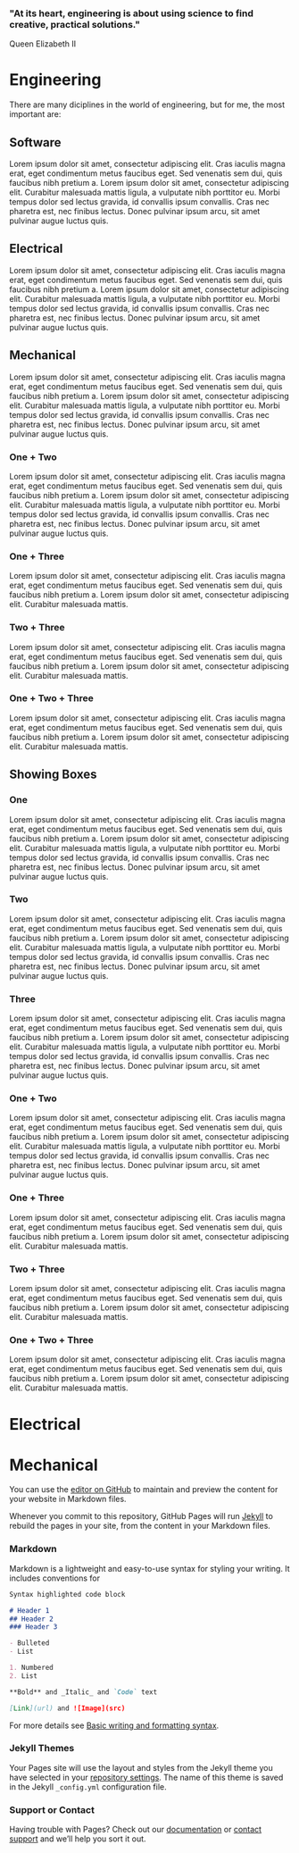 ### "At its heart, engineering is about using science to find creative, practical solutions." 
Queen Elizabeth II

# Engineering

<link rel="stylesheet" href="/venn.css">


There are many diciplines in the world of engineering, but for me, the most important are:


<article class="Venn">
  <div class="circle one">
    <span></span>
    <span></span>
    <h2>Software</h2>
    <p> Lorem ipsum dolor sit amet, consectetur adipiscing elit. Cras iaculis magna erat, eget condimentum metus faucibus eget. Sed venenatis sem dui, quis faucibus nibh pretium a. Lorem ipsum dolor sit amet, consectetur adipiscing elit. Curabitur malesuada mattis ligula, a vulputate nibh porttitor eu. Morbi tempus dolor sed lectus gravida, id convallis ipsum convallis. Cras nec pharetra est, nec finibus lectus. Donec pulvinar ipsum arcu, sit amet pulvinar augue luctus quis. </p>
  </div>
  <div class="circle two">
    <span></span>
    <span></span>
    <h2>Electrical</h2>
    <p> Lorem ipsum dolor sit amet, consectetur adipiscing elit. Cras iaculis magna erat, eget condimentum metus faucibus eget. Sed venenatis sem dui, quis faucibus nibh pretium a. Lorem ipsum dolor sit amet, consectetur adipiscing elit. Curabitur malesuada mattis ligula, a vulputate nibh porttitor eu. Morbi tempus dolor sed lectus gravida, id convallis ipsum convallis. Cras nec pharetra est, nec finibus lectus. Donec pulvinar ipsum arcu, sit amet pulvinar augue luctus quis. </p>
  </div>
  <div class="circle three">
    <span></span>
    <span></span>
    <h2>Mechanical</h2>
    <p> Lorem ipsum dolor sit amet, consectetur adipiscing elit. Cras iaculis magna erat, eget condimentum metus faucibus eget. Sed venenatis sem dui, quis faucibus nibh pretium a. Lorem ipsum dolor sit amet, consectetur adipiscing elit. Curabitur malesuada mattis ligula, a vulputate nibh porttitor eu. Morbi tempus dolor sed lectus gravida, id convallis ipsum convallis. Cras nec pharetra est, nec finibus lectus. Donec pulvinar ipsum arcu, sit amet pulvinar augue luctus quis. </p>
  </div>
  <div class="shape onetwo">
    <span></span>
    <span></span>
    <h3>One + Two</h3>
    <p> Lorem ipsum dolor sit amet, consectetur adipiscing elit. Cras iaculis magna erat, eget condimentum metus faucibus eget. Sed venenatis sem dui, quis faucibus nibh pretium a. Lorem ipsum dolor sit amet, consectetur adipiscing elit. Curabitur malesuada mattis ligula, a vulputate nibh porttitor eu. Morbi tempus dolor sed lectus gravida, id convallis ipsum convallis. Cras nec pharetra est, nec finibus lectus. Donec pulvinar ipsum arcu, sit amet pulvinar augue luctus quis. </p>
  </div>
  <div class="shape onethree">
    <span></span>
    <span></span>
    <h3>One + Three</h3>
    <p> Lorem ipsum dolor sit amet, consectetur adipiscing elit. Cras iaculis magna erat, eget condimentum metus faucibus eget. Sed venenatis sem dui, quis faucibus nibh pretium a. Lorem ipsum dolor sit amet, consectetur adipiscing elit. Curabitur malesuada mattis. </p>
  </div>
  <div class="shape twothree">
    <span></span>
    <span></span>
    <h3>Two + Three</h3>
    <p> Lorem ipsum dolor sit amet, consectetur adipiscing elit. Cras iaculis magna erat, eget condimentum metus faucibus eget. Sed venenatis sem dui, quis faucibus nibh pretium a. Lorem ipsum dolor sit amet, consectetur adipiscing elit. Curabitur malesuada mattis. </p>
  </div>
  <div class="shape onetwothree">
    <span></span>
    <span></span>
    <h3>One + Two + Three</h3>
    <p> Lorem ipsum dolor sit amet, consectetur adipiscing elit. Cras iaculis magna erat, eget condimentum metus faucibus eget. Sed venenatis sem dui, quis faucibus nibh pretium a. Lorem ipsum dolor sit amet, consectetur adipiscing elit. Curabitur malesuada mattis. </p>
  </div>
</article>
<article class="Venn guides">
  <h2>Showing Boxes</h2>
  <div class="circle one">
    <span></span>
    <span></span>
    <h3>One</h3>
    <p> Lorem ipsum dolor sit amet, consectetur adipiscing elit. Cras iaculis magna erat, eget condimentum metus faucibus eget. Sed venenatis sem dui, quis faucibus nibh pretium a. Lorem ipsum dolor sit amet, consectetur adipiscing elit. Curabitur malesuada mattis ligula, a vulputate nibh porttitor eu. Morbi tempus dolor sed lectus gravida, id convallis ipsum convallis. Cras nec pharetra est, nec finibus lectus. Donec pulvinar ipsum arcu, sit amet pulvinar augue luctus quis. </p>
  </div>
  <div class="circle two">
    <span></span>
    <span></span>
    <h3>Two</h3>
    <p> Lorem ipsum dolor sit amet, consectetur adipiscing elit. Cras iaculis magna erat, eget condimentum metus faucibus eget. Sed venenatis sem dui, quis faucibus nibh pretium a. Lorem ipsum dolor sit amet, consectetur adipiscing elit. Curabitur malesuada mattis ligula, a vulputate nibh porttitor eu. Morbi tempus dolor sed lectus gravida, id convallis ipsum convallis. Cras nec pharetra est, nec finibus lectus. Donec pulvinar ipsum arcu, sit amet pulvinar augue luctus quis. </p>
  </div>
  <div class="circle three">
    <span></span>
    <span></span>
    <h3>Three</h3>
    <p> Lorem ipsum dolor sit amet, consectetur adipiscing elit. Cras iaculis magna erat, eget condimentum metus faucibus eget. Sed venenatis sem dui, quis faucibus nibh pretium a. Lorem ipsum dolor sit amet, consectetur adipiscing elit. Curabitur malesuada mattis ligula, a vulputate nibh porttitor eu. Morbi tempus dolor sed lectus gravida, id convallis ipsum convallis. Cras nec pharetra est, nec finibus lectus. Donec pulvinar ipsum arcu, sit amet pulvinar augue luctus quis. </p>
  </div>
  <div class="shape onetwo">
    <span></span>
    <span></span>
    <h3>One + Two</h3>
    <p> Lorem ipsum dolor sit amet, consectetur adipiscing elit. Cras iaculis magna erat, eget condimentum metus faucibus eget. Sed venenatis sem dui, quis faucibus nibh pretium a. Lorem ipsum dolor sit amet, consectetur adipiscing elit. Curabitur malesuada mattis ligula, a vulputate nibh porttitor eu. Morbi tempus dolor sed lectus gravida, id convallis ipsum convallis. Cras nec pharetra est, nec finibus lectus. Donec pulvinar ipsum arcu, sit amet pulvinar augue luctus quis. </p>
  </div>
  <div class="shape onethree">
    <span></span>
    <span></span>
    <h3>One + Three</h3>
    <p> Lorem ipsum dolor sit amet, consectetur adipiscing elit. Cras iaculis magna erat, eget condimentum metus faucibus eget. Sed venenatis sem dui, quis faucibus nibh pretium a. Lorem ipsum dolor sit amet, consectetur adipiscing elit. Curabitur malesuada mattis. </p>
  </div>
  <div class="shape twothree">
    <span></span>
    <span></span>
    <h3>Two + Three</h3>
    <p> Lorem ipsum dolor sit amet, consectetur adipiscing elit. Cras iaculis magna erat, eget condimentum metus faucibus eget. Sed venenatis sem dui, quis faucibus nibh pretium a. Lorem ipsum dolor sit amet, consectetur adipiscing elit. Curabitur malesuada mattis. </p>
  </div>
  <div class="shape onetwothree">
    <span></span>
    <span></span>
    <h3>One + Two + Three</h3>
    <p> Lorem ipsum dolor sit amet, consectetur adipiscing elit. Cras iaculis magna erat, eget condimentum metus faucibus eget. Sed venenatis sem dui, quis faucibus nibh pretium a. Lorem ipsum dolor sit amet, consectetur adipiscing elit. Curabitur malesuada mattis. </p>
  </div>
</article>

# Electrical 
# Mechanical 



You can use the [editor on GitHub](https://github.com/TheBengineer/TheBengineer.github.io/edit/main/index.md) to maintain and preview the content for your website in Markdown files.

Whenever you commit to this repository, GitHub Pages will run [Jekyll](https://jekyllrb.com/) to rebuild the pages in your site, from the content in your Markdown files.

### Markdown

Markdown is a lightweight and easy-to-use syntax for styling your writing. It includes conventions for

```markdown
Syntax highlighted code block

# Header 1
## Header 2
### Header 3

- Bulleted
- List

1. Numbered
2. List

**Bold** and _Italic_ and `Code` text

[Link](url) and ![Image](src)
```

For more details see [Basic writing and formatting syntax](https://docs.github.com/en/github/writing-on-github/getting-started-with-writing-and-formatting-on-github/basic-writing-and-formatting-syntax).

### Jekyll Themes

Your Pages site will use the layout and styles from the Jekyll theme you have selected in your [repository settings](https://github.com/TheBengineer/TheBengineer.github.io/settings/pages). The name of this theme is saved in the Jekyll `_config.yml` configuration file.

### Support or Contact

Having trouble with Pages? Check out our [documentation](https://docs.github.com/categories/github-pages-basics/) or [contact support](https://support.github.com/contact) and we’ll help you sort it out.
